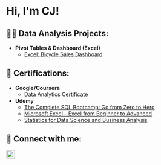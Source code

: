 ### 

<!--
**accazel/accazel** is a ✨ _special_ ✨ repository because its `README.md` (this file) appears on your GitHub profile.

Here are some ideas to get you started:

- 🔭 I’m currently working on ...
- 🌱 I’m currently learning ...
- 👯 I’m looking to collaborate on ...
- 🤔 I’m looking for help with ...
- 💬 Ask me about ...
- 📫 How to reach me: ...
- 😄 Pronouns: ...
- ⚡ Fun fact: ...
-->


<h1>Hi, I'm CJ! <br/><a href="https://github.com/accazel"></a> <a href="https://www.linkedin.com/in/cj-cazel/"></a></h1>

<h2>👨‍💻 Data Analysis Projects:</h2>

- <b>Pivot Tables & Dashboard (Excel)</b>
  - [Excel: Bicycle Sales Dashboard](https://github.com/accazel/BicycleSalesDashboard/)
 
<h2>📄 Certifications:</h2>

- <b>Google/Coursera</b>
  - [Data Analytics Certificate](https://www.credly.com/badges/0a8abb76-02e6-448f-985e-100c93ca7840/linked_in_profile)
- <b>Udemy</b>
  - [The Complete SQL Bootcamp: Go from Zero to Hero](https://www.udemy.com/certificate/UC-ab5c4330-03b7-428d-b13d-f869da5272dc)
  - [Microsoft Excel - Excel from Beginner to Advanced](https://www.udemy.com/certificate/UC-5121d6fb-27d2-4733-9c61-5c13d5d6e017/)
  - [Statistics for Data Science and Business Analysis](https://www.udemy.com/certificate/UC-78ec93c8-be09-49e5-9526-28e1afa7479c/)

<h2> 🤳 Connect with me:</h2>

[<img align="left" alt="CJCazel | LinkedIn" width="22px" src="https://cdn.jsdelivr.net/npm/simple-icons@v3/icons/linkedin.svg" />][linkedin]

[linkedin]: https://www.linkedin.com/in/cj-cazel
